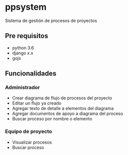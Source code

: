 # ppsystem
Sistema de gestión de procesos de proyectos

## Pre requisitos
- python 3.6
- django x.x
- gojs

## Funcionalidades
### Administrador
- Crear diagrama de flujo de procesos del proyecto
- Editar un flujo ya creado
- Agregar texto de detalle a elementos del diagrama
- Agregar documentos de apoyo a diagrama del proceso
- Buscar proceso por nombre o elemento
### Equipo de proyecto
- Visualizar procesos
- Buscar proceso
